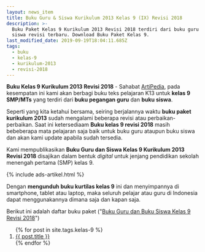 ```yaml
---
layout: news_item
title: Buku Guru & Siswa Kurikulum 2013 Kelas 9 (IX) Revisi 2018
description: >-
  Buku Paket Kelas 9 Kurikulum 2013 Revisi 2018 terdiri dari buku guru dan buku
  siswa revisi terbaru. Download Buku Paket Kelas 9.
last_modified_date: 2019-09-19T18:04:11.685Z
tags:
  - buku
  - kelas-9
  - kurikulum-2013
  - revisi-2018
---
```


<b>Buku Kelas 9 Kurikulum 2013 Revisi 2018</b> - Sahabat [ArtiPedia](/ "ArtiPedia"), pada kesempatan ini kami akan berbagi buku teks pelajaran K13 untuk **kelas 9 SMP/MTs** yang terdiri dari **buku pegangan guru** dan **buku siswa**. 

Seperti yang kita ketahui bersama, seiring berjalannya waktu **buku paket kurikulum 2013** sudah mengalami beberapa revisi atau perbaikan-perbaikan. Saat ini ketersediaam **Buku kelas 9 revisi 2018** masih bebeberapa mata pelajaran saja baik untuk buku guru ataupun buku siswa dan akan kami update apabila sudah tersedia.

Kami mempublikasikan **Buku Guru dan Siswa Kelas 9 Kurikulum 2013 Revisi 2018** disajikan dalam bentuk *digital* untuk jenjang pendidikan sekolah menengah pertama (SMP) kelas 9.

{% include ads-artikel.html %}

Dengan **mengunduh buku kurtilas kelas 9** ini dan menyimpannya di smartphone, tablet atau laptop, maka seluruh pelajar atau guru di Indonesia dapat menggunakannya dimana saja dan kapan saja.

Berikut ini adalah daftar buku paket ("[Buku Guru dan Buku Siswa Kelas 9 Revisi 2018](/wiki/buku-kelas-9-kurikulum-2013-revisi-2018.html "Buku Kelas 9 Kurikulum 2013 Revisi 2018")")

<ol class="arti">{% for post in site.tags.kelas-9 %}
<li class="{% if page.title == post.title %}current{% endif %}">
<a href="{{ post.url }}" title="{{ post.title }}">{{ post.title }}</a>
</li>
{% endfor %}
</ol>

